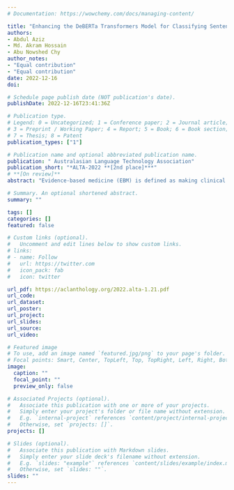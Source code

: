 ```yaml
---
# Documentation: https://wowchemy.com/docs/managing-content/

title: "Enhancing the DeBERTa Transformers Model for Classifying Sentences from Biomedical Abstracts"
authors:
- Abdul Aziz 
- Md. Akram Hossain
- Abu Nowshed Chy 
author_notes:
- "Equal contribution"
- "Equal contribution"
date: 2022-12-16
doi: 

# Schedule page publish date (NOT publication's date).
publishDate: 2022-12-16T23:41:36Z

# Publication type.
# Legend: 0 = Uncategorized; 1 = Conference paper; 2 = Journal article;
# 3 = Preprint / Working Paper; 4 = Report; 5 = Book; 6 = Book section;
# 7 = Thesis; 8 = Patent
publication_types: ["1"]

# Publication name and optional abbreviated publication name.
publication: " Australasian Language Technology Association"
publication_short: "*ALTA-2022 **[2nd place]***"
# **[On review]**
abstract: "Evidence-based medicine (EBM) is defined as making clinical decisions about individual patients based on the best available evidence. It is beneficial for making better clinical decisions, caring for patients and providing information about the therapy, prognosis, diagnosis, and other health care and clinical issues. However, it is a challenging task to build an automatic sentence classifier for EBM owing to a lack of clinical context, uncertainty in medical knowledge, difficulty in finding the best evidence, and domain-specific words in the abstract of medical articles. To address these challenges, ALTA 2022 introduced a task to build automatic sentence classifiers for EBM that can map the content of biomedical abstracts into a set of pre-defined categories. This paper presents our participation in this task where we propose a transformers based classification approach to identify the category of the content from biomedical abstracts. We perform fine-tuning on DeBERTa pre-trained transformers model to extract the contextualized features representation. Later, we employ a multi-sample dropout strategy and 5-fold cross fold training to predict more accurate class label. Experimental results show that our proposed method achieved the competitive performance among the participants."

# Summary. An optional shortened abstract.
summary: ""

tags: []
categories: []
featured: false

# Custom links (optional).
#   Uncomment and edit lines below to show custom links.
# links:
# - name: Follow
#   url: https://twitter.com
#   icon_pack: fab
#   icon: twitter

url_pdf: https://aclanthology.org/2022.alta-1.21.pdf
url_code:
url_dataset:
url_poster:
url_project:
url_slides:
url_source:
url_video:

# Featured image
# To use, add an image named `featured.jpg/png` to your page's folder. 
# Focal points: Smart, Center, TopLeft, Top, TopRight, Left, Right, BottomLeft, Bottom, BottomRight.
image:
  caption: ""
  focal_point: ""
  preview_only: false

# Associated Projects (optional).
#   Associate this publication with one or more of your projects.
#   Simply enter your project's folder or file name without extension.
#   E.g. `internal-project` references `content/project/internal-project/index.md`.
#   Otherwise, set `projects: []`.
projects: []

# Slides (optional).
#   Associate this publication with Markdown slides.
#   Simply enter your slide deck's filename without extension.
#   E.g. `slides: "example"` references `content/slides/example/index.md`.
#   Otherwise, set `slides: ""`.
slides: ""
---
```

